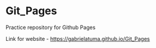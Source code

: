 # Git_Pages

Practice repository for Github Pages

Link for website - https://gabrielatuma.github.io/Git_Pages
